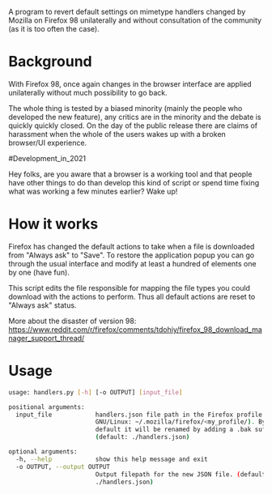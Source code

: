 A program to revert default settings on mimetype handlers changed by Mozilla
on Firefox 98 unilaterally and without consultation of the community
(as it is too often the case).


# Background

With Firefox 98, once again changes in the browser interface
are applied unilaterally without much possibility to go back.

The whole thing is tested by a biased minority (mainly the people who developed the
new feature), any critics are in the minority and the debate is quickly quickly closed.
On the day of the public release there are claims of harassment when the whole of the
users wakes up with a broken browser/UI experience.

#Development_in_2021

Hey folks, are you aware that a browser is a working tool and that
people have other things to do than develop this kind of script or spend time fixing
what was working a few minutes earlier?
Wake up!

# How it works

Firefox has changed the default actions to take when a file is downloaded from "Always ask" to "Save".
To restore the application popup you can go through the usual interface and modify at least a hundred of elements one by one (have fun).

This script edits the file responsible for mapping the file types you could download with the actions to perform.
Thus all default actions are reset to "Always ask" status.

More about the disaster of version 98:
https://www.reddit.com/r/firefox/comments/tdohiy/firefox_98_download_manager_support_thread/

# Usage

```bash
usage: handlers.py [-h] [-o OUTPUT] [input_file]

positional arguments:
  input_file            handlers.json file path in the Firefox profile (on
                        GNU/Linux: ~/.mozilla/firefox/<my_profile/). By
                        default it will be renamed by adding a .bak suffix.
                        (default: ./handlers.json)

optional arguments:
  -h, --help            show this help message and exit
  -o OUTPUT, --output OUTPUT
                        Output filepath for the new JSON file. (default:
                        ./handlers.json)
```
